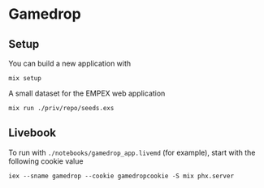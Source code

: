 # Gamedrop

## Setup

You can build a new application with

```
mix setup
```

A small dataset for the EMPEX web application

```
mix run ./priv/repo/seeds.exs
```

## Livebook

To run with `./notebooks/gamedrop_app.livemd` (for example), start with
the following cookie value

```
iex --sname gamedrop --cookie gamedropcookie -S mix phx.server
```
